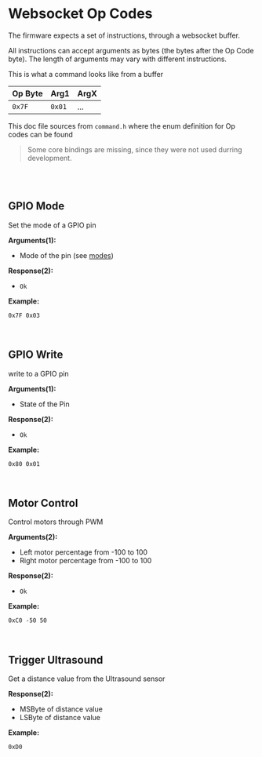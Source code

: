 # Websocket Op Codes

The firmware expects a set of instructions, through a websocket buffer.

All instructions can accept arguments as bytes (the bytes after the Op Code byte). The length of arguments may vary with different instructions.

This is what a command looks like from a buffer

| Op Byte | Arg1 | ArgX |
|---------|------|------|
|   `0x7F`  | `0x01`|   ...    |
 
This doc file sources from `command.h` where the enum definition for Op codes can be found

> Some core bindings are missing, since they were not used durring development. 

<br/>
<br/>

## GPIO Mode

Set the mode of a GPIO pin

**Arguments(1):**
- Mode of the pin (see [modes](https://docs.espressif.com/projects/esp-idf/en/latest/esp32/api-reference/peripherals/gpio.html#_CPPv411gpio_mode_t))

**Response(2):**
- `Ok`

**Example:**
```
0x7F 0x03
```

<br/>

## GPIO Write

write to a GPIO pin

**Arguments(1):**
- State of the Pin

**Response(2):**
- `Ok`

**Example:**
```
0x80 0x01
```

<br/>

## Motor Control

Control motors through PWM

**Arguments(2):**
- Left motor percentage from -100 to 100
- Right motor percentage from -100 to 100


**Response(2):**
- `Ok`

**Example:**
```
0xC0 -50 50
```

<br/>

## Trigger Ultrasound 

Get a distance value from the Ultrasound sensor

**Response(2):**
- MSByte of distance value
- LSByte of distance value

**Example:**
```
0xD0